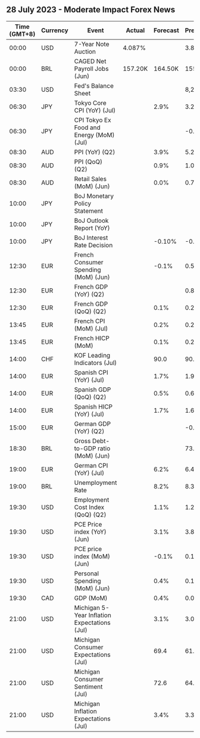 ## 28 July 2023 - Moderate Impact Forex News

| Time (GMT+8) | Currency | Event | Actual | Forecast | Previous |
|------|----------|-------|--------|----------|----------|
| 00:00 | USD | 7-Year Note Auction | 4.087% |  | 3.839% |
| 00:00 | BRL | CAGED Net Payroll Jobs (Jun) | 157.20K | 164.50K | 155.27K |
| 03:30 | USD | Fed's Balance Sheet |  |  | 8,275B |
| 06:30 | JPY | Tokyo Core CPI (YoY) (Jul) |  | 2.9% | 3.2% |
| 06:30 | JPY | CPI Tokyo Ex Food and Energy (MoM) (Jul) |  |  | -0.2% |
| 08:30 | AUD | PPI (YoY) (Q2) |  | 3.9% | 5.2% |
| 08:30 | AUD | PPI (QoQ) (Q2) |  | 0.9% | 1.0% |
| 08:30 | AUD | Retail Sales (MoM) (Jun) |  | 0.0% | 0.7% |
| 10:00 | JPY | BoJ Monetary Policy Statement |  |  |  |
| 10:00 | JPY | BoJ Outlook Report (YoY) |  |  |  |
| 10:00 | JPY | BoJ Interest Rate Decision |  | -0.10% | -0.10% |
| 12:30 | EUR | French Consumer Spending (MoM) (Jun) |  | -0.1% | 0.5% |
| 12:30 | EUR | French GDP (YoY) (Q2) |  |  | 0.8% |
| 12:30 | EUR | French GDP (QoQ) (Q2) |  | 0.1% | 0.2% |
| 13:45 | EUR | French CPI (MoM) (Jul) |  | 0.2% | 0.2% |
| 13:45 | EUR | French HICP (MoM) |  | 0.1% | 0.2% |
| 14:00 | CHF | KOF Leading Indicators (Jul) |  | 90.0 | 90.8 |
| 14:00 | EUR | Spanish CPI (YoY) (Jul) |  | 1.7% | 1.9% |
| 14:00 | EUR | Spanish GDP (QoQ) (Q2) |  | 0.5% | 0.6% |
| 14:00 | EUR | Spanish HICP (YoY) (Jul) |  | 1.7% | 1.6% |
| 15:00 | EUR | German GDP (YoY) (Q2) |  |  | -0.2% |
| 18:30 | BRL | Gross Debt-to-GDP ratio (MoM) (Jun) |  |  | 73.6% |
| 19:00 | EUR | German CPI (YoY) (Jul) |  | 6.2% | 6.4% |
| 19:00 | BRL | Unemployment Rate |  | 8.2% | 8.3% |
| 19:30 | USD | Employment Cost Index (QoQ) (Q2) |  | 1.1% | 1.2% |
| 19:30 | USD | PCE Price index (YoY) (Jun) |  | 3.1% | 3.8% |
| 19:30 | USD | PCE price index (MoM) (Jun) |  | -0.1% | 0.1% |
| 19:30 | USD | Personal Spending (MoM) (Jun) |  | 0.4% | 0.1% |
| 19:30 | CAD | GDP (MoM) |  | 0.4% | 0.0% |
| 21:00 | USD | Michigan 5-Year Inflation Expectations (Jul) |  | 3.1% | 3.0% |
| 21:00 | USD | Michigan Consumer Expectations (Jul) |  | 69.4 | 61.5 |
| 21:00 | USD | Michigan Consumer Sentiment (Jul) |  | 72.6 | 64.4 |
| 21:00 | USD | Michigan Inflation Expectations (Jul) |  | 3.4% | 3.3% |
